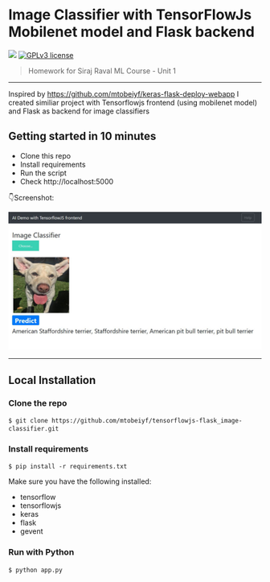 # Image Classifier with TensorFlowJs Mobilenet model and Flask backend

[![](https://img.shields.io/badge/python-2.7%2C%203.5%2B-green.svg)]()
[![GPLv3 license](https://img.shields.io/badge/License-GPLv3-blue.svg)](http://perso.crans.org/besson/LICENSE.html)

> Homework for Siraj Raval ML Course - Unit 1

------------------

Inspired by https://github.com/mtobeiyf/keras-flask-deploy-webapp I created similiar project with Tensorflowjs frontend (using mobilenet model) and Flask as backend for image classifiers

## Getting started in 10 minutes

- Clone this repo 
- Install requirements
- Run the script
- Check http://localhost:5000


:point_down:Screenshot:

<p align="center">
  <img src="pictures/sr_u1_2.jpg" width="600px" alt="">
</p>

------------------


## Local Installation

### Clone the repo
```shell
$ git clone https://github.com/mtobeiyf/tensorflowjs-flask_image-classifier.git
```

### Install requirements

```shell
$ pip install -r requirements.txt
```

Make sure you have the following installed:
- tensorflow
- tensorflowjs
- keras
- flask
- gevent

### Run with Python


```shell
$ python app.py
```
